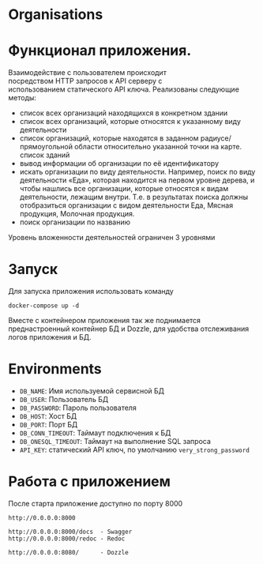 # Organisations


# Функционал приложения.

Взаимодействие с пользователем происходит посредством HTTP запросов к API серверу с использованием статического API ключа. Реализованы следующие методы:
- список всех организаций находящихся в конкретном здании
- список всех организаций, которые относятся к указанному виду деятельности
- список организаций, которые находятся в заданном радиусе/прямоугольной области относительно указанной точки на карте. список зданий
- вывод информации об организации по её идентификатору
- искать организации по виду деятельности. Например, поиск по виду деятельности «Еда», которая находится на первом уровне дерева, и чтобы нашлись все организации, которые относятся к видам деятельности, лежащим внутри. Т.е. в результатах поиска должны отобразиться организации с видом деятельности Еда, Мясная продукция, Молочная продукция.
- поиск организации по названию

Уровень вложенности деятельностей  ограничен 3 уровнями


# Запуск

Для запуска приложения использовать команду

```
docker-compose up -d
```
Вместе с контейнером приложения так же поднимается преднастроенный контейнер БД и Dozzle, для удобства отслеживания логов приложения и БД.

# Environments

- `DB_NAME`: Имя используемой сервисной БД
- `DB_USER`: Пользователь БД
- `DB_PASSWORD`: Пароль пользователя
- `DB_HOST`: Хост БД
- `DB_PORT`: Порт БД
- `DB_CONN_TIMEOUT`: Таймаут подключения к БД
- `DB_ONESQL_TIMEOUT`: Таймаут на выполнение SQL запроса
- `API_KEY`: статический API ключ, по умолчанию `very_strong_password`


# Работа с приложением

После старта приложение доступно по порту 8000
```
http://0.0.0.0:8000

http://0.0.0.0:8000/docs  - Swagger
http://0.0.0.0:8000/redoc - Redoc

http://0.0.0.0:8080/      - Dozzle
```
